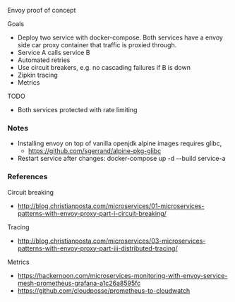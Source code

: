 Envoy proof of concept

Goals
- Deploy two service with docker-compose. Both services have a envoy side car proxy container that traffic is proxied through.
- Service A calls service B
- Automated retries
- Use circuit breakers, e.g. no cascading failures if B is down
- Zipkin tracing
- Metrics

TODO
- Both services protected with rate limiting


### Notes

- Installing envoy on top of vanilla openjdk alpine images requires glibc,
  - https://github.com/sgerrand/alpine-pkg-glibc
- Restart service after changes:
 docker-compose up -d --build service-a

### References

Circuit breaking
- http://blog.christianposta.com/microservices/01-microservices-patterns-with-envoy-proxy-part-i-circuit-breaking/

Tracing
 - http://blog.christianposta.com/microservices/03-microservices-patterns-with-envoy-proxy-part-iii-distributed-tracing/

Metrics
 - https://hackernoon.com/microservices-monitoring-with-envoy-service-mesh-prometheus-grafana-a1c26a8595fc
 - https://github.com/cloudposse/prometheus-to-cloudwatch

